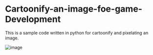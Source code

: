 # Cartoonify-an-image-foe-game-Development
This is a sample code written in python for cartoonify and pixelating an image. 

![image](https://user-images.githubusercontent.com/49588749/121200246-36322080-c891-11eb-8d19-c092fa96f440.png)
